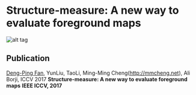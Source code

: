 # Structure-measure: A new way to evaluate foreground maps

![alt tag](http://dpfan.net/wp-content/uploads/2017/07/S-measure.png)

## Publication
[Deng-Ping Fan](http://dpfan.net), YunLiu, TaoLi, Ming-Ming Cheng(http://mmcheng.net), Ali Borji, ICCV 2017
**Structure-measure: A new way to evaluate foreground maps**  **IEEE ICCV, 2017** 
